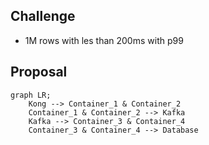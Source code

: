 ## Challenge

- 1M rows with les than 200ms with p99

## Proposal

```mermaid
graph LR;
    Kong --> Container_1 & Container_2
    Container_1 & Container_2 --> Kafka
    Kafka --> Container_3 & Container_4
    Container_3 & Container_4 --> Database
```